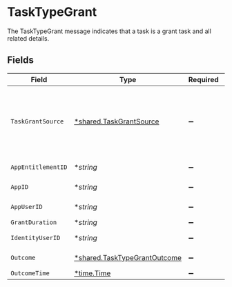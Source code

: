# TaskTypeGrant

The TaskTypeGrant message indicates that a task is a grant task and all related details.


## Fields

| Field                                                                                                | Type                                                                                                 | Required                                                                                             | Description                                                                                          |
| ---------------------------------------------------------------------------------------------------- | ---------------------------------------------------------------------------------------------------- | ---------------------------------------------------------------------------------------------------- | ---------------------------------------------------------------------------------------------------- |
| `TaskGrantSource`                                                                                    | [*shared.TaskGrantSource](../../../pkg/models/shared/taskgrantsource.md)                             | :heavy_minus_sign:                                                                                   | The TaskGrantSource message tracks which external URL was the source of the specificed grant ticket. |
| `AppEntitlementID`                                                                                   | **string*                                                                                            | :heavy_minus_sign:                                                                                   | The ID of the app entitlement.                                                                       |
| `AppID`                                                                                              | **string*                                                                                            | :heavy_minus_sign:                                                                                   | The ID of the app.                                                                                   |
| `AppUserID`                                                                                          | **string*                                                                                            | :heavy_minus_sign:                                                                                   | The ID of the app user.                                                                              |
| `GrantDuration`                                                                                      | **string*                                                                                            | :heavy_minus_sign:                                                                                   | N/A                                                                                                  |
| `IdentityUserID`                                                                                     | **string*                                                                                            | :heavy_minus_sign:                                                                                   | The ID of the user.                                                                                  |
| `Outcome`                                                                                            | [*shared.TaskTypeGrantOutcome](../../../pkg/models/shared/tasktypegrantoutcome.md)                   | :heavy_minus_sign:                                                                                   | The outcome of the grant.                                                                            |
| `OutcomeTime`                                                                                        | [*time.Time](https://pkg.go.dev/time#Time)                                                           | :heavy_minus_sign:                                                                                   | N/A                                                                                                  |